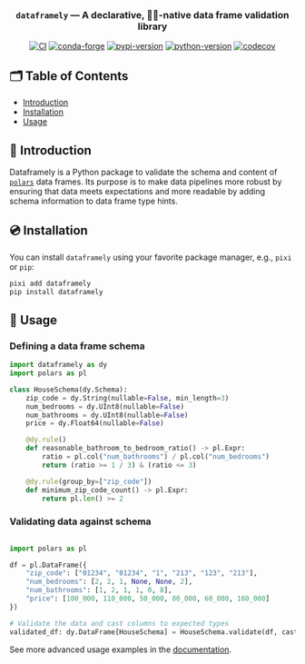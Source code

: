 <!-- LOGO -->
<br />

<div align="center">

  <h3 align="center">
  <code>dataframely</code> — A declarative, 🐻‍❄️-native data frame validation library
  </h3>

[![CI](https://img.shields.io/github/actions/workflow/status/quantco/dataframely/ci.yml?style=flat-square&branch=main)](https://github.com/quantco/dataframely/actions/workflows/ci.yml)
[![conda-forge](https://img.shields.io/conda/vn/conda-forge/dataframely?logoColor=white&logo=conda-forge&style=flat-square)](https://prefix.dev/channels/conda-forge/packages/dataframely)
[![pypi-version](https://img.shields.io/pypi/v/dataframely.svg?logo=pypi&logoColor=white&style=flat-square)](https://pypi.org/project/dataframely)
[![python-version](https://img.shields.io/pypi/pyversions/dataframely?logoColor=white&logo=python&style=flat-square)](https://pypi.org/project/dataframely)
[![codecov](https://codecov.io/gh/Quantco/dataframely/graph/badge.svg?token=QOvhS7Zri2)](https://codecov.io/gh/Quantco/dataframely)

</div>

## 🗂 Table of Contents

- [Introduction](#-introduction)
- [Installation](#-installation)
- [Usage](#-usage)

## 📖 Introduction

Dataframely is a Python package to validate the schema and content of [`polars`](https://pola.rs/) data frames. Its
purpose is to make data pipelines more robust by ensuring that data meets expectations and more readable by adding
schema information to data frame type hints.

## 💿 Installation

You can install `dataframely` using your favorite package manager, e.g., `pixi` or `pip`:

```bash
pixi add dataframely
pip install dataframely
```

## 🎯 Usage

### Defining a data frame schema

```python
import dataframely as dy
import polars as pl

class HouseSchema(dy.Schema):
    zip_code = dy.String(nullable=False, min_length=3)
    num_bedrooms = dy.UInt8(nullable=False)
    num_bathrooms = dy.UInt8(nullable=False)
    price = dy.Float64(nullable=False)

    @dy.rule()
    def reasonable_bathroom_to_bedroom_ratio() -> pl.Expr:
        ratio = pl.col("num_bathrooms") / pl.col("num_bedrooms")
        return (ratio >= 1 / 3) & (ratio <= 3)

    @dy.rule(group_by=["zip_code"])
    def minimum_zip_code_count() -> pl.Expr:
        return pl.len() >= 2
```

### Validating data against schema

```python

import polars as pl

df = pl.DataFrame({
    "zip_code": ["01234", "01234", "1", "213", "123", "213"],
    "num_bedrooms": [2, 2, 1, None, None, 2],
    "num_bathrooms": [1, 2, 1, 1, 0, 8],
    "price": [100_000, 110_000, 50_000, 80_000, 60_000, 160_000]
})

# Validate the data and cast columns to expected types
validated_df: dy.DataFrame[HouseSchema] = HouseSchema.validate(df, cast=True)
```

See more advanced usage examples in the [documentation](https://dataframely.readthedocs.io/en/latest/).

